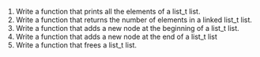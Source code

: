 1. Write a function that prints all the elements of a list_t list.
2. Write a function that returns the number of elements in a linked list_t list.
3. Write a function that adds a new node at the beginning of a list_t list.
4. Write a function that adds a new node at the end of a list_t list
5. Write a function that frees a list_t list.

